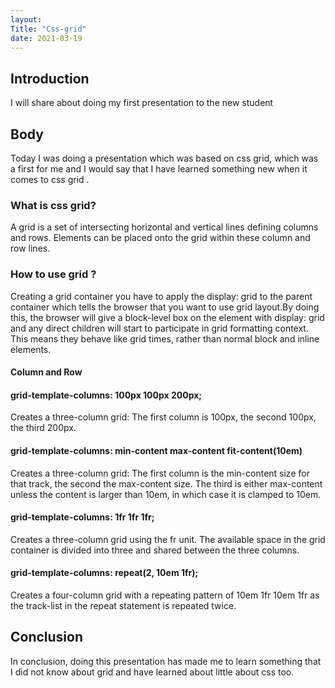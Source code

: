 ```yaml
---
layout:
Title: "Css-grid"
date: 2021-03-19
---
```


## Introduction

I will share about doing my first presentation to the new student

## Body

Today I was doing a presentation which was based on css grid, which was a first for me and I would say that I have learned something new when it comes to css grid .

### What is css grid?

A grid is a set of intersecting horizontal and vertical lines defining columns and rows. Elements can be placed onto the grid within these column and row lines.

### How to use grid ?

Creating a grid container you have to apply the display: grid to the parent container which tells the browser that you want to use grid layout.By doing this, the browser will give a block-level box on the element with display: grid and any direct children will start to participate in grid formatting context. This means they behave like grid times, rather than normal block and inline elements.

#### Column and Row

#### grid-template-columns: 100px 100px 200px;

Creates a three-column grid: The first column is 100px, the second 100px, the third 200px.

#### grid-template-columns: min-content max-content fit-content(10em)

Creates a three-column grid: The first column is the min-content size for that track, the second the max-content size. The third is either max-content unless the content is larger than 10em, in which case it is clamped to 10em.

#### grid-template-columns: 1fr 1fr 1fr;

Creates a three-column grid using the fr unit. The available space in the grid container is divided into three and shared between the three columns.

#### grid-template-columns: repeat(2, 10em 1fr);

Creates a four-column grid with a repeating pattern of 10em 1fr 10em 1fr as the track-list in the repeat statement is repeated twice.

## Conclusion

In conclusion, doing this presentation has made me to learn something that I did not know about grid and have learned about little about css too.
